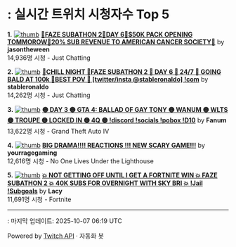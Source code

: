 # : 실시간 트위치 시청자수 Top 5

**1.** [![thumb](https://static-cdn.jtvnw.net/previews-ttv/live_user_jasontheween-320x180.jpg)](https://twitch.tv/jasontheween)
**[🔴FAZE SUBATHON 2🔴DAY 6🔴$50K PACK OPENING TOMMOROW🔴20% SUB REVENUE TO AMERICAN CANCER SOCIETY🔴](https://twitch.tv/jasontheween)** by **jasontheween**<br>14,936명 시청  - Just Chatting

**2.** [![thumb](https://static-cdn.jtvnw.net/previews-ttv/live_user_stableronaldo-320x180.jpg)](https://twitch.tv/stableronaldo)
**[🧟CHILL NIGHT 🧟FAZE SUBATHON 2 🧟 DAY 6 🧟 24/7 🧟 GOING BALD AT 100k 🧟BEST POV 🧟 [twitter/insta @stableronaldo] !com](https://twitch.tv/stableronaldo)** by **stableronaldo**<br>14,262명 시청  - Just Chatting

**3.** [![thumb](https://static-cdn.jtvnw.net/previews-ttv/live_user_fanum-320x180.jpg)](https://twitch.tv/Fanum)
**[🟡 DAY 3 🟡 GTA 4: BALLAD OF GAY TONY 🟡 WANUM 🟡 WLTS 🟡 TROUPE 🟡 LOCKED IN 🟡 4Q 🟡  !discord !socials !pobox !D10](https://twitch.tv/Fanum)** by **Fanum**<br>13,622명 시청  - Grand Theft Auto IV

**4.** [![thumb](https://static-cdn.jtvnw.net/previews-ttv/live_user_yourragegaming-320x180.jpg)](https://twitch.tv/yourragegaming)
**[BIG DRAMA!!!! REACTIONS !!! NEW SCARY GAME!!!](https://twitch.tv/yourragegaming)** by **yourragegaming**<br>12,616명 시청  - No One Lives Under the Lighthouse

**5.** [![thumb](https://static-cdn.jtvnw.net/previews-ttv/live_user_lacy-320x180.jpg)](https://twitch.tv/Lacy)
**[💥 NOT GETTING OFF UNTIL I GET A FORTNITE WIN 💥 FAZE SUBATHON 2 💥 40K SUBS FOR OVERNIGHT WITH SKY BRI 💥 !Jail !Subgoals](https://twitch.tv/Lacy)** by **Lacy**<br>11,691명 시청  - Fortnite


---
: 마지막 업데이트: 2025-10-07 06:19 UTC

Powered by [Twitch API](https://dev.twitch.tv/docs/api/reference) · 자동화 봇